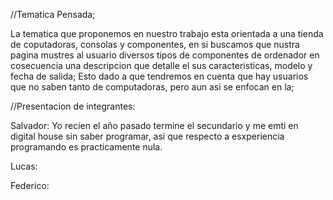 //Tematica Pensada;

La tematica que proponemos en nuestro trabajo esta orientada a una tienda de
coputadoras, consolas y componentes, en si buscamos que nustra pagina mustres al usuario
diversos tipos de componentes de ordenador en cosecuencia una descripcion que detalle
el sus caracteristicas, modelo y fecha de salida; Esto dado a que tendremos en cuenta
que hay usuarios que no saben tanto de computadoras, pero aun asi se enfocan en 
la;


//Presentacion de integrantes:

Salvador: Yo recien el año pasado termine el secundario y me emti en digital house 
sin saber programar, asi que respecto a esxperiencia programando es practicamente nula.


Lucas:



Federico: